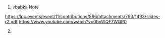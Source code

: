 1. vbabka  Note

https://lpc.events/event/11/contributions/896/attachments/793/1493/slides-r2.pdf
https://www.youtube.com/watch?v=0bnWQF7WQP0

2. 
